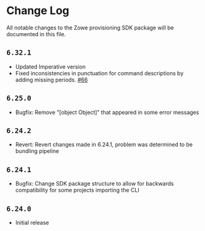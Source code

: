 # Change Log

All notable changes to the Zowe provisioning SDK package will be documented in this file.

## `6.32.1`

- Updated Imperative version
- Fixed inconsistencies in punctuation for command descriptions by adding missing periods. [#66](https://github.com/zowe/zowe-cli/issues/66)

## `6.25.0`

- Bugfix: Remove "[object Object]" that appeared in some error messages

## `6.24.2`

- Revert: Revert changes made in 6.24.1, problem was determined to be bundling pipeline

## `6.24.1`

- Bugfix: Change SDK package structure to allow for backwards compatibility for some projects importing the CLI

## `6.24.0`

- Initial release
